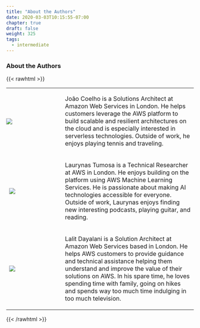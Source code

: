 ```yaml
---
title: "About the Authors"
date: 2020-03-03T10:15:55-07:00
chapter: true
draft: false
weight: 325
tags:
  - intermediate
---
```


### About the Authors
{{< rawhtml >}}
 <table style="border: 0px;">
    <tr>
      <td style="padding: 0px; width: 150px;">
      <p><img src="/images/600_authors/jc-100.jpg" style="margin: 0 auto;"></p>
      </td>
      <td>
      <p>João Coelho is a Solutions Architect at Amazon Web Services in London. He helps customers leverage the AWS platform to build scalable and resilient architectures on the cloud and is especially interested in serverless technologies. Outside of work, he enjoys playing tennis and traveling.</p>
      </td>
    </tr>
    <tr>
      <td>
       <p><img src="/images/600_authors/lt-100.jpg" style="margin: 0 auto;"></p>
      </td>
      <td>
      <p>Laurynas Tumosa is a Technical Researcher at AWS in London. He enjoys building on the platform using AWS Machine Learning Services. He is passionate about making AI technologies accessible for everyone. Outside of work, Laurynas enjoys finding new interesting podcasts, playing guitar, and reading.</p>
      </td>
    </tr>
    <tr>
      <td>
       <p><img src="/images/600_authors/ld-100.jpg" style="margin: 0 auto;"></p>
      </td>
      <td>
      <p>Lalit Dayalani is a Solution Architect at Amazon Web Services based in London. He helps AWS customers to provide guidance and technical assistance helping them understand and improve the value of their solutions on AWS. In his spare time, he loves spending time with family, going on hikes and spends way too much time indulging in too much television.</p>
      </td>
    </tr>
    <tr>
</table>
{{< /rawhtml >}}

